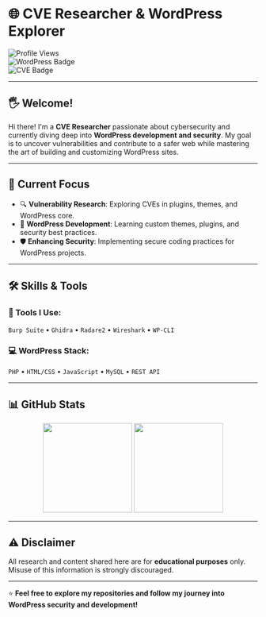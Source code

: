 # 🌐 CVE Researcher & WordPress Explorer  

![Profile Views](https://komarev.com/ghpvc/?username=windz3r0day&color=brightgreen&style=for-the-badge)  
![WordPress Badge](https://img.shields.io/badge/WordPress-Learning-blue?style=for-the-badge&logo=wordpress&logoColor=white)  
![CVE Badge](https://img.shields.io/badge/CVE-Research-%23FF5733?style=for-the-badge&logo=security&logoColor=white)  

---

## 🖐️ Welcome!  

Hi there! I'm a **CVE Researcher** passionate about cybersecurity and currently diving deep into **WordPress development and security**. My goal is to uncover vulnerabilities and contribute to a safer web while mastering the art of building and customizing WordPress sites.  

---

## 🎯 Current Focus  

- 🔍 **Vulnerability Research**: Exploring CVEs in plugins, themes, and WordPress core.  
- 🌱 **WordPress Development**: Learning custom themes, plugins, and security best practices.  
- 🛡️ **Enhancing Security**: Implementing secure coding practices for WordPress projects.  

---

## 🛠️ Skills & Tools  

### 🔧 Tools I Use:  
`Burp Suite` • `Ghidra` • `Radare2` • `Wireshark` • `WP-CLI`  

### 💻 WordPress Stack:  
`PHP` • `HTML/CSS` • `JavaScript` • `MySQL` • `REST API`  

---

## 📊 GitHub Stats  

<div align="center">  
  <img height="180em" src="https://github-readme-stats.vercel.app/api?username=windz3r0day&show_icons=true&theme=algolia&include_all_commits=true&count_private=true"/>  
  <img height="180em" src="https://github-readme-stats.vercel.app/api/top-langs/?username=windz3r0day&layout=compact&langs_count=7&theme=algolia"/>  
</div>  

---

## ⚠️ Disclaimer  

All research and content shared here are for **educational purposes** only. Misuse of this information is strongly discouraged.  

---

⭐️ **Feel free to explore my repositories and follow my journey into WordPress security and development!**  



